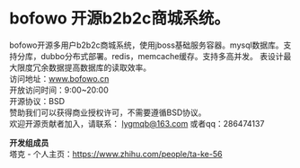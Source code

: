 # bofowo 开源b2b2c商城系统。<br/>
bofowo开源多用户b2b2c商城系统，使用jboss基础服务容器。mysql数据库。支持分库，dubbo分布式部署。redis，memcache缓存。支持多高并发。
表设计最大限度冗余数据提高数据库的读取效率。<br/>
访问地址：www.bofowo.cn <br/>
开放访问时间：9:00~20:00<br/>
开源协议：BSD <br/>
赞助我们可以获得商业授权许可，不需要遵循BSD协议。<br/>
欢迎开源贡献者加入，请联系： lygmqb@163.com 或者qq：286474137<br/>


<b>开发组成员</b><br/>
  塔克 - 个人主页：https://www.zhihu.com/people/ta-ke-56
  

